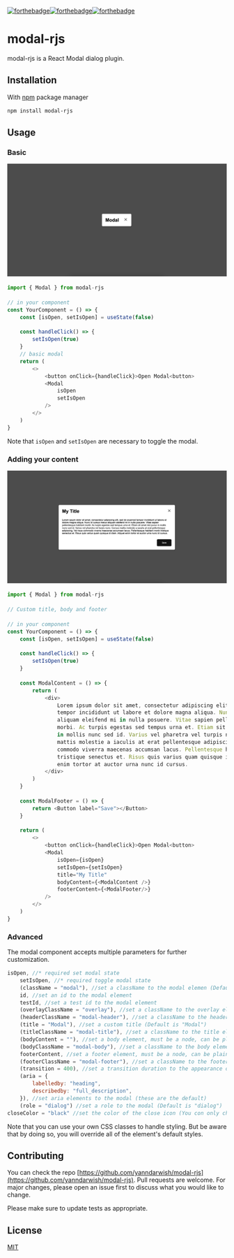 [![forthebadge](https://forthebadge.com/images/badges/made-with-javascript.svg)](https://forthebadge.com)[![forthebadge](https://forthebadge.com/images/badges/uses-css.svg)](https://forthebadge.com)[![forthebadge](https://forthebadge.com/images/badges/certified-yourboyserge.svg)](https://forthebadge.com)

# modal-rjs

modal-rjs is a React Modal dialog plugin.

## Installation

With [npm](https://www.npmjs.com) package manager

```bash
npm install modal-rjs
```

## Usage

### Basic

![Basic Modal](./basic-modal.png)

```javascript
import { Modal } from modal-rjs

// in your component
const YourComponent = () => {
	const [isOpen, setIsOpen] = useState(false)

    const handleClick() => {
        setIsOpen(true)
    }
    // basic modal
    return (
        <>
            <button onClick={handleClick}>Open Modal<button>
            <Modal
                isOpen
                setIsOpen
            />
        </>
    )
}
```

Note that `isOpen` and `setIsOpen` are necessary to toggle the modal.

### Adding your content

![Basic Content Modal](./custom-elements.png)

```javascript
import { Modal } from modal-rjs

// Custom title, body and footer

// in your component
const YourComponent = () => {
	const [isOpen, setIsOpen] = useState(false)

    const handleClick() => {
        setIsOpen(true)
    }

    const ModalContent = () => {
        return (
            <div>
                Lorem ipsum dolor sit amet, consectetur adipiscing elit, sed do eiusmod
                tempor incididunt ut labore et dolore magna aliqua. Nunc id cursus metus
                aliquam eleifend mi in nulla posuere. Vitae sapien pellentesque habitant
                morbi. Ac turpis egestas sed tempus urna et. Etiam sit amet nisl purus
                in mollis nunc sed id. Varius vel pharetra vel turpis nunc. Cursus
                mattis molestie a iaculis at erat pellentesque adipiscing. Vel risus
                commodo viverra maecenas accumsan lacus. Pellentesque habitant morbi
                tristique senectus et. Risus quis varius quam quisque id diam. Aliquet
                enim tortor at auctor urna nunc id cursus.
            </div>
        )
    }

    const ModalFooter = () => {
        return <Button label="Save"></Button>
    }

    return (
        <>
            <button onClick={handleClick}>Open Modal<button>
            <Modal
                isOpen={isOpen}
                setIsOpen={setIsOpen}
                title="My Title"
                bodyContent={<ModalContent />}
                footerContent={<ModalFooter/>}
            />
        </>
    )
}
```

### Advanced

The modal component accepts multiple parameters for further customization.

```javascript
isOpen, //* required set modal state
	setIsOpen, //* required toggle modal state
	(className = "modal"), //set a className to the modal elemen (Default is "modal")
	id, //set an id to the modal element
	testId, //set a test id to the modal element
	(overlayClassName = "overlay"), //set a className to the overlay element (Default is "overlay")
	(headerClassName = "modal-header"), //set a className to the header element (Default is "modal-header")
	(title = "Modal"), //set a custom title (Default is "Modal")
	(titleClassName = "modal-title"), //set a className to the title element (Default is "modal-title")
	(bodyContent = ""), //set a body element, must be a node, can be plain HTML, a function returning HTML or a React component (Default is an empty string "")
	(bodyClassName = "modal-body"), //set a className to the body element (Default is "modal-body")
	footerContent, //set a footer element, must be a node, can be plain HTML, a function returning HTML or a React component (Default is an empty string "")
	(footerClassName = "modal-footer"), //set a className to the footer element (Default is "modal-footer")
	(transition = 400), //set a transition duration to the appearance of the modal (Default is 400ms)
	(aria = {
		labelledby: "heading",
		describedby: "full_description",
	}), //set aria elements to the modal (these are the default)
	(role = "dialog") //set a role to the modal (Default is "dialog")
closeColor = "black" //set the color of the close icon (You con only choose between "black" and "white" Default is "black")
```

Note that you can use your own CSS classes to handle styling. But be aware that by doing so, you will override all of the element's default styles.

## Contributing

You can check the repo [https://github.com/yanndarwish/modal-rjs](https://github.com/yanndarwish/modal-rjs).
Pull requests are welcome. For major changes, please open an issue first
to discuss what you would like to change.

Please make sure to update tests as appropriate.

## License

[MIT](https://choosealicense.com/licenses/mit/)
